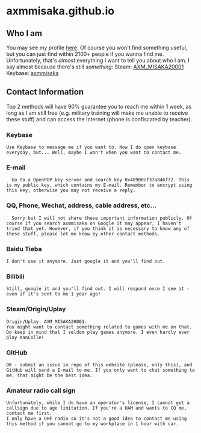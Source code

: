 # axmmisaka.github.io

## Who I am
  You may see my profile [here](https://github.com/axmmisaka). Of course you won't find something useful, but you can just find within 2100+ people if you wanna find me.
  Unfortunately, that's *almost* everything I want to tell you about who I am.
  I say almost because there's still *something*:
  Steam: [AXM_MISAKA20001](http://steamcommunity.com/profiles/76561198078845210/home/)
  Keybase: [axmmisaka](https://keybase.io/axmmisaka)

## Contact Information
Top 2 methods will have 90% guarantee you to reach me within 1 week, as long as I am still free (e.g. military training will make me unable to receive these stuff) and can access the Internet (phone is confiscated by teacher).
### Keybase
    Use Keybase to message me if you want to. Now I do open keybase everyday, but... Well, maybe I won't when you want to contact me.
### E-mail
      Go to a OpenPGP key server and search key 0x48900cf37a846f72. This is my public key, which contains my E-mail. Remember to encrypt using this key, otherwise you may not receive a reply.
### QQ, Phone, Wechat, address, cable address, etc...
      Sorry but I will not share these important information publicly. Of course if you search axmmisaka on Google it may appear, I haven't tried that yet. However, if you think it is necessary to know any of these stuff, please let me know by other contact methods.
### Baidu Tieba
    I don't use it anymore. Just google it and you'll find out.
### Bilibili
    Still, google it and you'll find out. I will respond once I see it - even if it's sent to me 1 year ago!
### Steam/Origin/Uplay
    Origin/Uplay: AXM_MISAKA20001.  
    You might want to contact something related to games with me on that. Do keep in mind that I seldom play games anymore. I even hardly ever play KanColle!
### GitHub
    OK - submit an issue in repo of this website (please, only this), and GitHub will send a E-mail to me. If you only want to chat something to me, that might be the best idea.
### Amateur radio call sign
    Unfortunately, while I do have an operator's license, I cannot get a callsign due to age limitation. If you're a HAM and wants to CQ me, contact me first.
    I only have a UHF radio so it's not a good idea to contact me using this method if you cannot go to my workplace in 1 hour with car.
